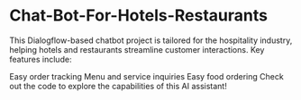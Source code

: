 # Chat-Bot-For-Hotels-Restaurants


This Dialogflow-based chatbot project is tailored for the hospitality industry, helping hotels and restaurants streamline customer interactions. Key features include:

Easy order tracking
Menu and service inquiries
Easy food ordering
Check out the code to explore the capabilities of this AI assistant!

